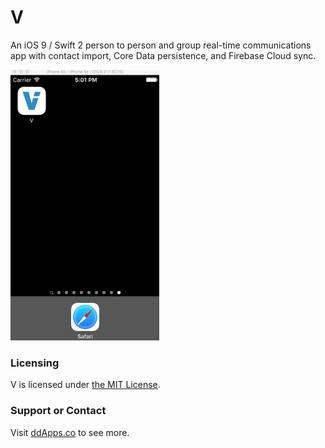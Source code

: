 # V
An iOS 9 / Swift 2 person to person and group real-time communications app with contact import, Core Data persistence, and Firebase Cloud sync.

![](art/screenshot/V11.gif?raw=true)

### Licensing
V is licensed under [the MIT License](LICENSE).

### Support or Contact
Visit [ddApps.co](http://ddapps.co) to see more.

